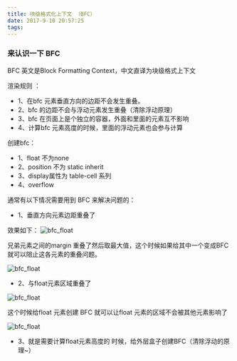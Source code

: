 ```yaml
---
title: 块级格式化上下文 （BFC）
date: 2017-9-10 20:57:25
tags:
---
```

### 来认识一下 BFC 
BFC 英文是Block Formatting Context，中文直译为块级格式上下文

<!-- more -->
渲染规则 ：
* 1、在bfc 元素垂直方向的边距不会发生重叠。
* 2、bfc 的边距不会与浮动元素发生重叠（清除浮动原理）
* 3、bfc 在页面上是个独立的容器，外面和里面的元素互不影响
* 4、计算bfc 元素高度的时候，里面的浮动元素也会参与计算

创建bfc：
* 1、float 不为none
* 2、position 不为 static inherit
* 3、display属性为 table-cell 系列
* 4、overflow

通常有以下情况需要用到 BFC 来解决问题的：
* 1、垂直方向元素边距重叠了

效果如下：
![bfc_float](bfc_01.png)

兄弟元素之间的margin 重叠了然后取最大值，这个时候如果给其中一个变成BFC就可以阻止这各元素的重叠问题。

![bfc_float](bfc_02.png)

* 2、与float元素区域重叠了

![bfc_float](bfc_03.png)

这个时候给float 元素创建 BFC 就可以让float 元素的区域不会被其他元素影响了

![bfc_float](bfc_04.png)

* 3、就是需要计算float元素高度的 时候，给外层盒子创建BFC（清除浮动的原理~）